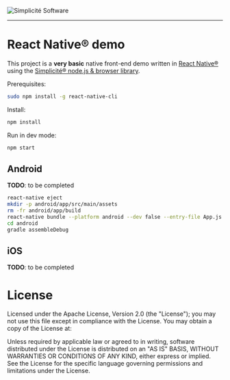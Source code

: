 ![Simplicit&eacute; Software](https://www.simplicite.io/resources/logos/logo250.png)
* * *

React Native&reg; demo
======================

This project is a **very basic** native front-end demo written in [React Native&reg;](https://facebook.github.io/react-native/)
using the [Simplicit&eacute;&reg; node.js &amp; browser library](ihttps://github.com/simplicitesoftware/nodejs-api).

Prerequisites:

```bash
sudo npm install -g react-native-cli
```

Install:

```bash
npm install
```

Run in dev mode:

```bash
npm start
```

Android
-------

**TODO**: to be completed

```bash
react-native eject
mkdir -p android/app/src/main/assets
rm -fr android/app/build
react-native bundle --platform android --dev false --entry-file App.js --bundle-output android/app/src/main/assets/index.android.bundle --assets-dest android/app/src/main/res
cd android
gradle assembleDebug
```

iOS
---

**TODO**: to be completed

License
=======

Licensed under the Apache License, Version 2.0 (the "License");
you may not use this file except in compliance with the License.
You may obtain a copy of the License at:

[](http://www.apache.org/licenses/LICENSE-2.0)

Unless required by applicable law or agreed to in writing, software
distributed under the License is distributed on an "AS IS" BASIS,
WITHOUT WARRANTIES OR CONDITIONS OF ANY KIND, either express or implied.
See the License for the specific language governing permissions and
limitations under the License.
